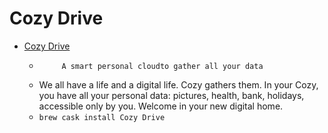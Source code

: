 # Cozy Drive
- [Cozy Drive](https://cozy.io/)
  -          A smart personal cloudto gather all your data      
  - We all have a life and a digital life. Cozy gathers them. In your Cozy, you have all your personal data: pictures, health, bank, holidays, accessible only by you. Welcome in your new digital home.
  - `brew cask install Cozy Drive`
